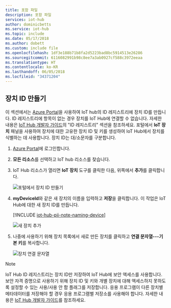 ```yaml
---
title: 포함 파일
description: 포함 파일
services: iot-hub
author: dominicbetts
ms.service: iot-hub
ms.topic: include
ms.date: 05/17/2018
ms.author: dobett
ms.custom: include file
ms.openlocfilehash: 1df3e188b71b8fa2d5223bad8bc5914513e26286
ms.sourcegitcommit: 6116082991b98c8ee7a3ab0927cf588c3972eeaa
ms.translationtype: HT
ms.contentlocale: ko-KR
ms.lasthandoff: 06/05/2018
ms.locfileid: "34371204"
---
```

## <a name="create-a-device-identity"></a>장치 ID 만들기

이 섹션에서는 [Azure Portal][lnk-azure-portal]을 사용하여 IoT hub의 ID 레지스트리에 장치 ID를 만듭니다. ID 레지스트리에 항목이 없는 경우 장치를 IoT Hub에 연결할 수 없습니다. 자세한 내용은 [IoT Hub 개발자 가이드][lnk-devguide-identity]의 "ID 레지스트리" 섹션을 참조하세요. 포털에서 **IoT 장치** 패널을 사용하여 장치에 대한 고유한 장치 ID 및 키를 생성하여 IoT Hub에서 장치를 식별하는 데 사용합니다. 장치 ID는 대/소문자를 구분합니다.

1. [Azure Portal][lnk-azure-portal]에 로그인합니다.

1. **모든 리소스**를 선택하고 IoT hub 리소스를 찾습니다.

1. IoT Hub 리소스가 열리면 **IoT 장치** 도구를 클릭한 다음, 위쪽에서 **추가**를 클릭합니다. 

    ![포털에서 장치 ID 만들기][img-add-device]

1. **myDeviceId**와 같은 새 장치의 이름을 입력하고 **저장**을 클릭합니다. 이 작업은 IoT Hub에 대한 새 장치 ID를 만듭니다.

   [!INCLUDE [iot-hub-pii-note-naming-device](iot-hub-pii-note-naming-device.md)]

   ![새 장치 추가][img-create-device]

1. 나중에 사용하기 위해 장치 목록에서 새로 만든 장치를 클릭하고 **연결 문자열---기본 키**를 복사합니다.

    ![장치 연결 문자열][img-connection-string]

> [!NOTE]
> IoT Hub ID 레지스트리는 장치 ID만 저장하여 IoT Hub에 보안 액세스를 사용합니다. 보안 자격 증명으로 사용하기 위해 장치 ID 및 키와 개별 장치에 대해 액세스하지 못하도록 설정할 수 있는 사용/사용 안 함 플래그를 저장합니다. 응용 프로그램이 다른 장치별 메타데이터를 저장해야 할 경우 응용 프로그램별 저장소를 사용해야 합니다. 자세한 내용은 [IoT Hub 개발자 가이드][lnk-devguide-identity]를 참조하세요.

<!-- Images. -->
[img-find-iothub]: ./media/iot-hub-get-started-create-device-identity-portal/find-iothub.png
[img-add-device]: ./media/iot-hub-get-started-create-device-identity-portal/create-identity-portal.png
[img-connection-string]: ./media/iot-hub-get-started-create-device-identity-portal/device-connection-string.png
[img-create-device]:./media/iot-hub-get-started-create-device-identity-portal/add-device.png

<!-- Links -->
[lnk-azure-portal]: https://portal.azure.com
[lnk-devguide-identity]: ../articles/iot-hub/iot-hub-devguide-identity-registry.md

